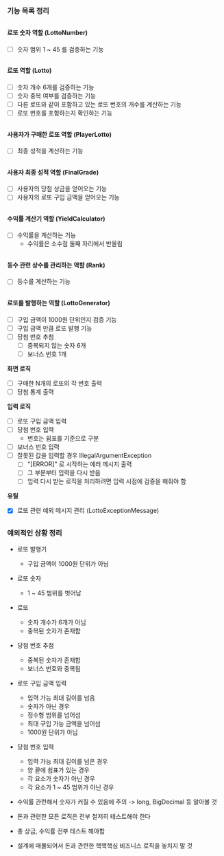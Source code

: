 ### 기능 목록 정리

##

#### 로또 숫자 역할 (LottoNumber)

- [ ] 숫자 범위 1 ~ 45 를 검증하는 기능

##

#### 로또 역할 (Lotto)

- [ ] 숫자 개수 6개를 검증하는 기능
- [ ] 숫자 중복 여부를 검증하는 기능
- [ ] 다른 로또와 같이 포함하고 있는 로또 번호의 개수를 계산하는 기능
- [ ] 로또 번호를 포함하는지 확인하는 기능

##

#### 사용자가 구매한 로또 역할 (PlayerLotto)

- [ ] 최종 성적을 계산하는 기능

##

#### 사용자 최종 성적 역할 (FinalGrade)

- [ ] 사용자의 당첨 상금을 얻어오는 기능
- [ ] 사용자의 로또 구입 금액을 얻어오는 기능

##

#### 수익률 계산기 역할 (YieldCalculator)

- [ ] 수익률을 계산하는 기능
    - 수익률은 소수점 둘째 자리에서 반올림

##

#### 등수 관련 상수를 관리하는 역할 (Rank)

- [ ] 등수를 계산하는 기능

##

#### 로또를 발행하는 역할 (LottoGenerator)

- [ ] 구입 금액이 1000원 단위인지 검증 기능
- [ ] 구입 금액 만큼 로또 발행 기능
- [ ] 당첨 번호 추첨
    - [ ] 중복되지 않는 숫자 6개
    - [ ] 보너스 번호 1개

**화면 로직**

- [ ] 구매한 N개의 로또의 각 번호 출력
- [ ] 당첨 통계 출력

**입력 로직**

- [ ] 로또 구입 금액 입력
- [ ] 당첨 번호 입력
    - 번호는 쉼표를 기준으로 구분
- [ ] 보너스 번호 입력
- [ ] 잘못된 값을 입력할 경우 IllegalArgumentException
    - [ ] "[ERROR]" 로 시작하는 에러 메시지 출력
    - [ ] 그 부분부터 입력을 다시 받음
    - [ ] 입력 다시 받는 로직을 처리하려면 입력 시점에 검증을 해줘야 함

**유틸**

- [x] 로또 관련 예외 메시지 관리 (LottoExceptionMessage)

##

### 예외적인 상황 정리

- 로또 발행기
    - 구입 금액이 1000원 단위가 아님
- 로또 숫자
    - 1 ~ 45 범위를 벗어남
- 로또
    - 숫자 개수가 6개가 아님
    - 중복된 숫자가 존재함
- 당첨 번호 추첨
    - 중복된 숫자가 존재함
    - 보너스 번호와 중복됨

- 로또 구입 금액 입력
    - 입력 가능 최대 길이를 넘음
    - 숫자가 아닌 경우
    - 정수형 범위를 넘어섬
    - 최대 구입 가능 금액을 넘어섬
    - 1000원 단위가 아님

- 당첨 번호 입력
    - 입력 가능 최대 길이를 넘은 경우
    - 양 끝에 쉼표가 있는 경우
    - 각 요소가 숫자가 아닌 경우
    - 각 요소가 1 ~ 45 범위가 아닌 경우

- 수익률 관련해서 숫자가 커질 수 있음에 주의 -> long, BigDecimal 등 알아볼 것
- 돈과 관련한 모든 로직은 전부 철저히 테스트해야 한다
- 총 상금, 수익률 전부 테스트 해야함
- 설계에 매몰되어서 돈과 관련한 핵핵핵심 비즈니스 로직을 놓치지 말 것